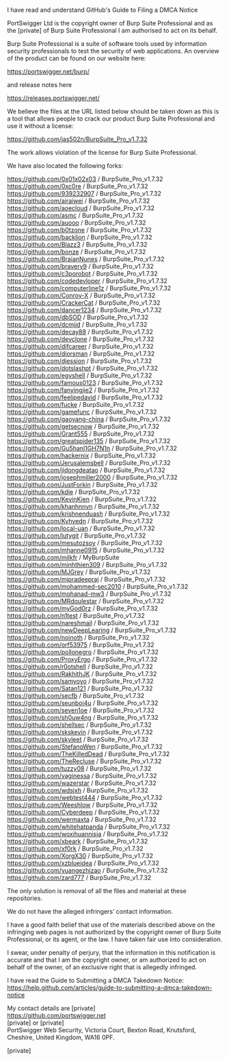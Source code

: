 I have read and understand GitHub's Guide to Filing a DMCA Notice  

PortSwigger Ltd is the copyright owner of Burp Suite Professional and as the [private] of Burp Suite Professional I am authorised to act on its behalf.

Burp Suite Professional is a suite of software tools used by information security professionals to test the security of web applications. An overview of the product can be found on our website here:  

https://portswigger.net/burp/  

and release notes here  

https://releases.portswigger.net/  

We believe the files at the URL listed below should be taken down as this is a tool that allows people to crack our product Burp Suite Professional and use it without a license:

https://github.com/jas502n/BurpSuite_Pro_v1.7.32  

The work allows violation of the license for Burp Suite Professional.  

We have also located the following forks:  

https://github.com/0x01x02x03 / BurpSuite_Pro_v1.7.32     
https://github.com/0xc0re / BurpSuite_Pro_v1.7.32     
https://github.com/939232907 / BurpSuite_Pro_v1.7.32     
https://github.com/airaiwei / BurpSuite_Pro_v1.7.32     
https://github.com/aoecloud / BurpSuite_Pro_v1.7.32   
https://github.com/asmc / BurpSuite_Pro_v1.7.32   
https://github.com/auooo / BurpSuite_Pro_v1.7.32   
https://github.com/b0tzone / BurpSuite_Pro_v1.7.32   
https://github.com/backlion / BurpSuite_Pro_v1.7.32   
https://github.com/Blazz3 / BurpSuite_Pro_v1.7.32   
https://github.com/bonze / BurpSuite_Pro_v1.7.32   
https://github.com/BraianNunes / BurpSuite_Pro_v1.7.32   
https://github.com/bravery9 / BurpSuite_Pro_v1.7.32   
https://github.com/c3porobot / BurpSuite_Pro_v1.7.32   
https://github.com/codedevloper / BurpSuite_Pro_v1.7.32   
https://github.com/computerline1z / BurpSuite_Pro_v1.7.32   
https://github.com/Conroy-X / BurpSuite_Pro_v1.7.32   
https://github.com/CrackerCat / BurpSuite_Pro_v1.7.32   
https://github.com/dancer1234 / BurpSuite_Pro_v1.7.32   
https://github.com/dbSOD / BurpSuite_Pro_v1.7.32   
https://github.com/dcmjid / BurpSuite_Pro_v1.7.32   
https://github.com/decay88 / BurpSuite_Pro_v1.7.32   
https://github.com/devclone / BurpSuite_Pro_v1.7.32   
https://github.com/difcareer / BurpSuite_Pro_v1.7.32   
https://github.com/diorsman / BurpSuite_Pro_v1.7.32   
https://github.com/djession / BurpSuite_Pro_v1.7.32   
https://github.com/dotslashpt / BurpSuite_Pro_v1.7.32   
https://github.com/egyshell / BurpSuite_Pro_v1.7.32   
https://github.com/famous0123 / BurpSuite_Pro_v1.7.32   
https://github.com/fanyingjie2 / BurpSuite_Pro_v1.7.32   
https://github.com/feelipedavid / BurpSuite_Pro_v1.7.32   
https://github.com/fucke / BurpSuite_Pro_v1.7.32   
https://github.com/gamefunc / BurpSuite_Pro_v1.7.32   
https://github.com/gaoyang-china / BurpSuite_Pro_v1.7.32   
https://github.com/getsecnow / BurpSuite_Pro_v1.7.32   
https://github.com/Grant555 / BurpSuite_Pro_v1.7.32   
https://github.com/greatspider135 / BurpSuite_Pro_v1.7.32   
https://github.com/Gu5hanl1GH7N1n / BurpSuite_Pro_v1.7.32   
https://github.com/hackernix / BurpSuite_Pro_v1.7.32   
https://github.com/Jerusalemsbell / BurpSuite_Pro_v1.7.32   
https://github.com/jidongdeatao / BurpSuite_Pro_v1.7.32   
https://github.com/josephmiller2000 / BurpSuite_Pro_v1.7.32   
https://github.com/JustForkin / BurpSuite_Pro_v1.7.32   
https://github.com/kdie / BurpSuite_Pro_v1.7.32   
https://github.com/KevinKien / BurpSuite_Pro_v1.7.32   
https://github.com/khanhnnvn / BurpSuite_Pro_v1.7.32   
https://github.com/krishnenduash / BurpSuite_Pro_v1.7.32   
https://github.com/Kyhvedn / BurpSuite_Pro_v1.7.32   
https://github.com/local-uan / BurpSuite_Pro_v1.7.32   
https://github.com/lutygit / BurpSuite_Pro_v1.7.32   
https://github.com/mesutozsoy / BurpSuite_Pro_v1.7.32   
https://github.com/mhanne0915 / BurpSuite_Pro_v1.7.32   
https://github.com/milkfr / MyBurpSuite   
https://github.com/minhthien309 / BurpSuite_Pro_v1.7.32   
https://github.com/MJGrey / BurpSuite_Pro_v1.7.32   
https://github.com/mjpradeepraj / BurpSuite_Pro_v1.7.32   
https://github.com/mohammed-sec2010 / BurpSuite_Pro_v1.7.32   
https://github.com/mohanad-mw3 / BurpSuite_Pro_v1.7.32   
https://github.com/MRdoulestar / BurpSuite_Pro_v1.7.32   
https://github.com/myGod0rz / BurpSuite_Pro_v1.7.32   
https://github.com/n1test / BurpSuite_Pro_v1.7.32   
https://github.com/nareshmail / BurpSuite_Pro_v1.7.32   
https://github.com/newDeepLearing / BurpSuite_Pro_v1.7.32   
https://github.com/noinoth / BurpSuite_Pro_v1.7.32   
https://github.com/orf53975 / BurpSuite_Pro_v1.7.32   
https://github.com/pollonegro / BurpSuite_Pro_v1.7.32   
https://github.com/ProxyErgo / BurpSuite_Pro_v1.7.32   
https://github.com/r0otshell / BurpSuite_Pro_v1.7.32   
https://github.com/RakhithJK / BurpSuite_Pro_v1.7.32   
https://github.com/samyoyo / BurpSuite_Pro_v1.7.32   
https://github.com/Satan121 / BurpSuite_Pro_v1.7.32   
https://github.com/secfb / BurpSuite_Pro_v1.7.32   
https://github.com/seunboi4u / BurpSuite_Pro_v1.7.32   
https://github.com/seven1oe / BurpSuite_Pro_v1.7.32   
https://github.com/sh0uw4ng / BurpSuite_Pro_v1.7.32   
https://github.com/shellsec / BurpSuite_Pro_v1.7.32   
https://github.com/skskevin / BurpSuite_Pro_v1.7.32   
https://github.com/skyleet / BurpSuite_Pro_v1.7.32   
https://github.com/StefanoWen / BurpSuite_Pro_v1.7.32   
https://github.com/TheKilledDead / BurpSuite_Pro_v1.7.32   
https://github.com/TheRecluse / BurpSuite_Pro_v1.7.32   
https://github.com/tuzzy08 / BurpSuite_Pro_v1.7.32   
https://github.com/vaginessa / BurpSuite_Pro_v1.7.32   
https://github.com/wazerstar / BurpSuite_Pro_v1.7.32   
https://github.com/wdsjxh / BurpSuite_Pro_v1.7.32   
https://github.com/webtest444 / BurpSuite_Pro_v1.7.32   
https://github.com/Weeshlow / BurpSuite_Pro_v1.7.32   
https://github.com/Cyberdeep / BurpSuite_Pro_v1.7.32   
https://github.com/wermaxta / BurpSuite_Pro_v1.7.32   
https://github.com/whitehatpanda / BurpSuite_Pro_v1.7.32   
https://github.com/woxihuannisja / BurpSuite_Pro_v1.7.32   
https://github.com/xbeark / BurpSuite_Pro_v1.7.32   
https://github.com/xf0rk / BurpSuite_Pro_v1.7.32   
https://github.com/XorgX30 / BurpSuite_Pro_v1.7.32   
https://github.com/xzblueidea / BurpSuite_Pro_v1.7.32   
https://github.com/yuangezhizao / BurpSuite_Pro_v1.7.32   
https://github.com/zard777 / BurpSuite_Pro_v1.7.32   

The only solution is removal of all the files and material at these repositories.  

We do not have the alleged infringers’ contact information.  

I have a good faith belief that use of the materials described above on the infringing web pages is not authorized by the copyright owner of Burp Suite Professional, or its agent, or the law. I have taken fair use into consideration.  

I swear, under penalty of perjury, that the information in this notification is accurate and that I am the copyright owner, or am authorized to act on behalf of the owner, of an exclusive right that is allegedly infringed.  

I have read the Guide to Submitting a DMCA Takedown Notice: https://help.github.com/articles/guide-to-submitting-a-dmca-takedown-notice  

My contact details are [private]  
https://github.com/portswigger.net  
[private] or [private]  
PortSwigger Web Security, Victoria Court, Bexton Road, Knutsford, Cheshire, United Kingdom, WA16 0PF.

[private]  
